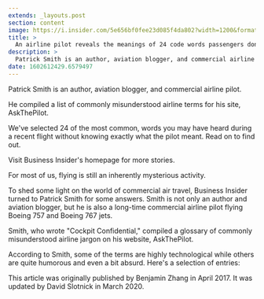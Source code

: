 ```yaml
--- 
extends: _layouts.post 
section: content 
image: https://i.insider.com/5e656bf0fee23d085f4da802?width=1200&format=jpeg 
title: > 
  An airline pilot reveals the meanings of 24 code words passengers don't understand 
description: > 
  Patrick Smith is an author, aviation blogger, and commercial airline pilot.He compiled a list of commonly misunderstood airline terms for his site, AskThePilot.To shed some light on the world of commercial air travel, Business Insider turned to Patrick Smith for some answers.Smith is not only an author and aviation blogger, but he is also a long-time commercial airline pilot flying Boeing 757 and Boeing 767 jets.Smith, who wrote "Cockpit Confidential," compiled a glossary of commonly misunderstood airline jargon on his website, AskThePilot. 
date: 1602612429.6579497 
--- 
```

Patrick Smith is an author, aviation blogger, and commercial airline pilot.

He compiled a list of commonly misunderstood airline terms for his site, AskThePilot.

We've selected 24 of the most common, words you may have heard during a recent flight without knowing exactly what the pilot meant. Read on to find out.

Visit Business Insider's homepage for more stories.

For most of us, flying is still an inherently mysterious activity.

To shed some light on the world of commercial air travel, Business Insider turned to Patrick Smith for some answers. Smith is not only an author and aviation blogger, but he is also a long-time commercial airline pilot flying Boeing 757 and Boeing 767 jets.

Smith, who wrote "Cockpit Confidential," compiled a glossary of commonly misunderstood airline jargon on his website, AskThePilot.

According to Smith, some of the terms are highly technological while others are quite humorous and even a bit absurd. Here's a selection of entries:

This article was originally published by Benjamin Zhang in April 2017. It was updated by David Slotnick in March 2020.